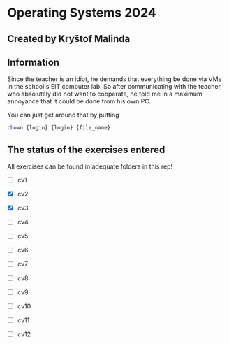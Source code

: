 # Operating Systems 2024
## Created by Kryštof Malinda

## Information
Since the teacher is an idiot, he demands that everything be done via VMs in the school's EIT computer lab.
So after communicating with the teacher, who absolutely did not want to cooperate, he told me in a maximum annoyance that it could be done from his own PC.

You can just get around that by putting 


```bash
chown {login}:{login} {file_name}
```

## The status of the exercises entered
All exercises can be found in adequate folders in this rep!

- [ ] cv1
- [x] cv2
- [x] cv3
- [ ] cv4
- [ ] cv5
- [ ] cv6
- [ ] cv7
- [ ] cv8
- [ ] cv9
- [ ] cv10
- [ ] cv11
- [ ] cv12

